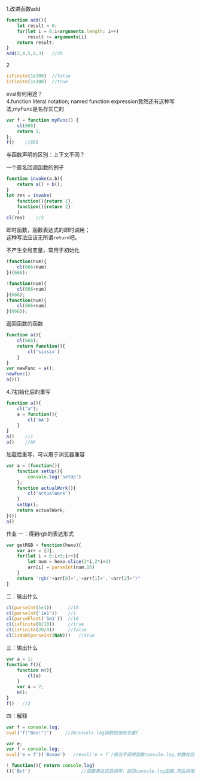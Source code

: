 1.改进函数add
```javascript
function add(){
	let result = 0;
	for(let i = 0;i<arguments.length; i++)
		result += arguments[i]
	return result;
}
add(2,4,5,6,3)   //20
```
2
```javascript
isFinite(1e309)  //false
isFinite(1e308)  //true
```
eval有何用途？   
4.function literal notation; named function expression竟然还有这种写法,myFunc是名存实亡的
```javascript
var f = function myFunc() {
	cl(666)
	return 1;
};
f()    //666
```
与函数声明的区别：上下文不同？

一个匿名回调函数的例子
```javascript
function invoke(a,b){
	return a() + b();
}
let res = invoke(
	function(){return 1},
	function(){return 2}
	)
cl(res)    //3
```

即时函数，函数表达式的即时调用；  
这种写法应该无所谓`return`吧。

不产生全局变量，常用于初始化
```javascript
(function(num){
	cl(666+num)
})(666);

!function(num){
	cl(666+num)
}(666);
(function(num){
	cl(666+num)
}(666));
```

返回函数的函数
```javascript
function a(){
	cl(666);
	return function(){
		cl('sixsix')
	}
}
var newFunc = a();
newFunc()
a()()
```

4.7初始化后的重写
```javascript
function a(){
	cl("a");
	a = function(){
		cl('AA')
	}
}
a()    //1
a()    //AA
```

加载后重写，可以用于浏览器兼容
```javascript
var a = (function(){
	function setUp(){
		console.log('setUp')
	};
	function actualWork(){
		cl('actualWork')
	}
	setUp();
	return actualWork;
}())
a()  
```




作业
一：得到rgb的表达形式
```javascript
var getRGB = function(hexo){
	var arr = [3];
	for(let i = 0;i<3;i++){
		let num = hexo.slice(2*i,2*i+2)
		arr[i] = parseInt(num,16)
	}
	return 'rgb('+arr[0]+','+arr[1]+','+arr[2]+")"
}
```


二：输出什么
```javascript
cl(parseInt(1e1))      //10
cl(parseInt('1e1'))    //1
cl(parseFloat('1e1'))  //10
cl(isFinite(0/10))     //true
cl(isFinite(20/0))     //false
cl(isNaN(parseInt(NaN)))   //true
```


三：输出什么
```javascript
var a = 1;
function f(){
	function n(){
		cl(a)
	}
	var a = 2;
	n();
}
f()   //2
```

四：解释
```javascript
var f = console.log;
eval('f("Boo!")')     //将console.log函数赋值给变量f

var e;
var f = console.log;
eval('e = f')('Boooo')   //eval('e = f')相当于调用函数console.log,参数在后面跟着

! function(){ return console.log}
()('Bo!')                   //函数表达式自调用，返回console.log函数,然后调用之
```
